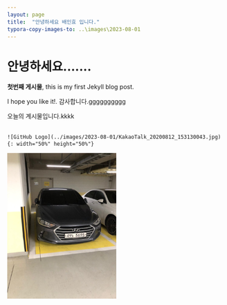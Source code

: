 ```yaml
---
layout: page
title:  "안녕하세요 배인효 입니다."
typora-copy-images-to: ..\images\2023-08-01
---
```


#  안녕하세요.......

**첫번째 게시물**, this is my first Jekyll blog post.

I hope you like it!. 감사합니다.gggggggggg



오늘의 계시물입니다.kkkk

```

![GitHub Logo](../images/2023-08-01/KakaoTalk_20200812_153130043.jpg){: width="50%" height="50%"}
```

<img src="../images/2023-08-01/KakaoTalk_20200812_153130043.jpg" width="50%" height="50%">
